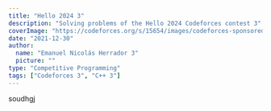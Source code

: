 ```yaml
---
title: "Hello 2024 3"
description: "Solving problems of the Hello 2024 Codeforces contest 3"
coverImage: "https://codeforces.org/s/15654/images/codeforces-sponsored-by-ton-ny.png"
date: "2021-12-30"
author:
  name: "Emanuel Nicolás Herrador 3"
  picture: ""
type: "Competitive Programming"
tags: ["Codeforces 3", "C++ 3"]
---
```


soudhgj

